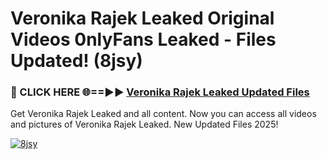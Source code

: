 # Veronika Rajek Leaked Original Videos 0nlyFans Leaked - Files Updated! (8jsy)

<h3>🔴 CLICK HERE 🌐==►► <a href="https://tinyurl.com/ehrbuxhb" rel="nofollow">Veronika Rajek Leaked Updated Files</a></h3>

Get Veronika Rajek Leaked and all content. Now you can access all videos and pictures of Veronika Rajek Leaked. New Updated Files 2025!

[![8jsy](https://i.imgur.com/lVYEuWS.gif)](https://tinyurl.com/ehrbuxhb)
